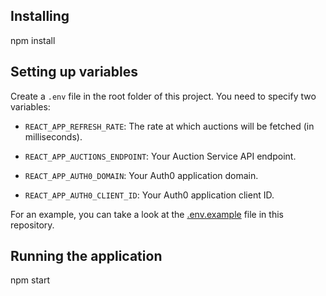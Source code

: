 ## Installing
npm install

## Setting up variables
Create a `.env` file in the root folder of this project. You need to specify two variables:

* `REACT_APP_REFRESH_RATE`: The rate at which auctions will be fetched (in milliseconds).

* `REACT_APP_AUCTIONS_ENDPOINT`: Your Auction Service API endpoint.

* `REACT_APP_AUTH0_DOMAIN`: Your Auth0 application domain.

* `REACT_APP_AUTH0_CLIENT_ID`: Your Auth0 application client ID.

For an example, you can take a look at the [.env.example](.env.example) file in this repository.

## Running the application

npm start